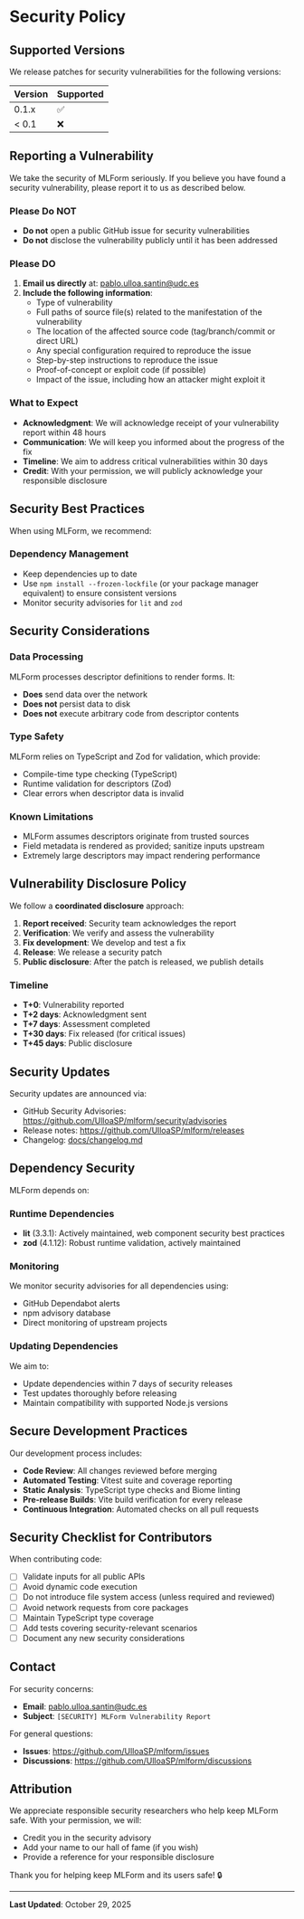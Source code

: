 # Security Policy

## Supported Versions

We release patches for security vulnerabilities for the following versions:

| Version | Supported          |
| ------- | ------------------ |
| 0.1.x   | :white_check_mark: |
| < 0.1   | :x:                |

## Reporting a Vulnerability

We take the security of MLForm seriously. If you believe you have found a security vulnerability, please report it to us as described below.

### Please Do NOT

- **Do not** open a public GitHub issue for security vulnerabilities
- **Do not** disclose the vulnerability publicly until it has been addressed

### Please DO

1. **Email us directly** at: <pablo.ulloa.santin@udc.es>
2. **Include the following information**:
   - Type of vulnerability
   - Full paths of source file(s) related to the manifestation of the vulnerability
   - The location of the affected source code (tag/branch/commit or direct URL)
   - Any special configuration required to reproduce the issue
   - Step-by-step instructions to reproduce the issue
   - Proof-of-concept or exploit code (if possible)
   - Impact of the issue, including how an attacker might exploit it

### What to Expect

- **Acknowledgment**: We will acknowledge receipt of your vulnerability report within 48 hours
- **Communication**: We will keep you informed about the progress of the fix
- **Timeline**: We aim to address critical vulnerabilities within 30 days
- **Credit**: With your permission, we will publicly acknowledge your responsible disclosure

## Security Best Practices

When using MLForm, we recommend:

### Dependency Management

- Keep dependencies up to date
- Use `npm install --frozen-lockfile` (or your package manager equivalent) to ensure consistent versions
- Monitor security advisories for `lit` and `zod`

## Security Considerations

### Data Processing

MLForm processes descriptor definitions to render forms. It:

- **Does** send data over the network
- **Does not** persist data to disk
- **Does not** execute arbitrary code from descriptor contents

### Type Safety

MLForm relies on TypeScript and Zod for validation, which provide:

- Compile-time type checking (TypeScript)
- Runtime validation for descriptors (Zod)
- Clear errors when descriptor data is invalid

### Known Limitations

- MLForm assumes descriptors originate from trusted sources
- Field metadata is rendered as provided; sanitize inputs upstream
- Extremely large descriptors may impact rendering performance

## Vulnerability Disclosure Policy

We follow a **coordinated disclosure** approach:

1. **Report received**: Security team acknowledges the report
2. **Verification**: We verify and assess the vulnerability
3. **Fix development**: We develop and test a fix
4. **Release**: We release a security patch
5. **Public disclosure**: After the patch is released, we publish details

### Timeline

- **T+0**: Vulnerability reported
- **T+2 days**: Acknowledgment sent
- **T+7 days**: Assessment completed
- **T+30 days**: Fix released (for critical issues)
- **T+45 days**: Public disclosure

## Security Updates

Security updates are announced via:

- GitHub Security Advisories: <https://github.com/UlloaSP/mlform/security/advisories>
- Release notes: <https://github.com/UlloaSP/mlform/releases>
- Changelog: [docs/changelog.md](docs/changelog.md)

## Dependency Security

MLForm depends on:

### Runtime Dependencies

- **lit** (3.3.1): Actively maintained, web component security best practices
- **zod** (4.1.12): Robust runtime validation, actively maintained

### Monitoring

We monitor security advisories for all dependencies using:

- GitHub Dependabot alerts
- npm advisory database
- Direct monitoring of upstream projects

### Updating Dependencies

We aim to:

- Update dependencies within 7 days of security releases
- Test updates thoroughly before releasing
- Maintain compatibility with supported Node.js versions

## Secure Development Practices

Our development process includes:

- **Code Review**: All changes reviewed before merging
- **Automated Testing**: Vitest suite and coverage reporting
- **Static Analysis**: TypeScript type checks and Biome linting
- **Pre-release Builds**: Vite build verification for every release
- **Continuous Integration**: Automated checks on all pull requests

## Security Checklist for Contributors

When contributing code:

- [ ] Validate inputs for all public APIs
- [ ] Avoid dynamic code execution
- [ ] Do not introduce file system access (unless required and reviewed)
- [ ] Avoid network requests from core packages
- [ ] Maintain TypeScript type coverage
- [ ] Add tests covering security-relevant scenarios
- [ ] Document any new security considerations

## Contact

For security concerns:

- **Email**: <pablo.ulloa.santin@udc.es>
- **Subject**: `[SECURITY] MLForm Vulnerability Report`

For general questions:

- **Issues**: <https://github.com/UlloaSP/mlform/issues>
- **Discussions**: <https://github.com/UlloaSP/mlform/discussions>

## Attribution

We appreciate responsible security researchers who help keep MLForm safe. With your permission, we will:

- Credit you in the security advisory
- Add your name to our hall of fame (if you wish)
- Provide a reference for your responsible disclosure

Thank you for helping keep MLForm and its users safe! 🔒

---

**Last Updated**: October 29, 2025
